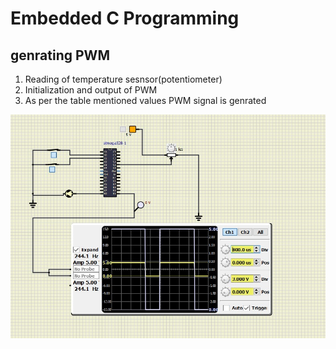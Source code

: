 # Embedded C Programming 
## genrating PWM

  1.  Reading of temperature sesnsor(potentiometer)
  2.  Initialization and output of PWM 
  3.  As per the table mentioned values PWM signal is genrated
 
  ![Activity3](https://github.com/topnotch07/Emb-C/blob/6dd8ed92ffea381cd94e4db91b1dad3c72125865/Activity3/Activity-3.jpg)

